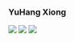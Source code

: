 ### YuHang Xiong

![](https://img.shields.io/badge/language-C++-orange.svg)
![](https://img.shields.io/badge/Linux-Ubuntu-blue?style=flat&logo=Linux&logoColor=ffffff)
![](https://img.shields.io/badge/matlab2019b-brightgreen?style=flat&logo=mathworks&logoColor=ffffff)
